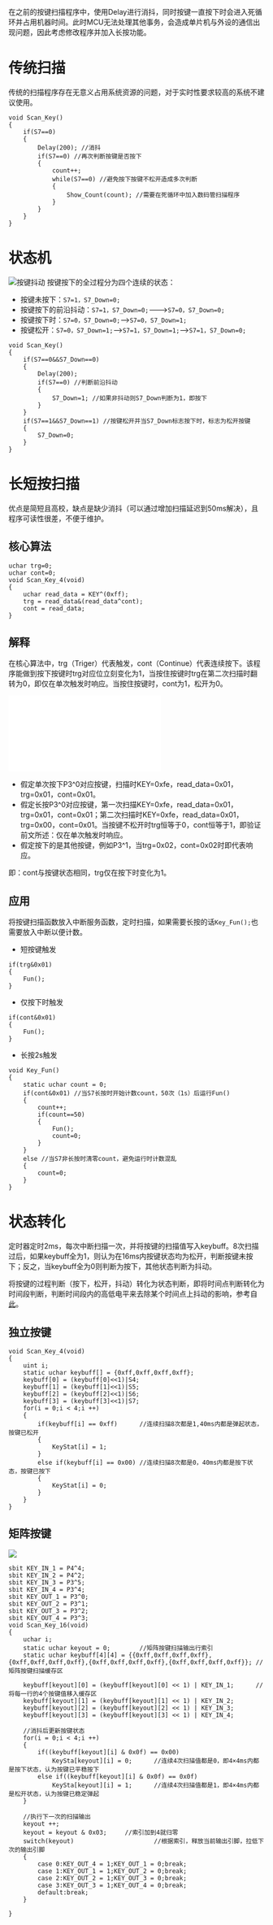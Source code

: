 在之前的按键扫描程序中，使用Delay进行消抖，同时按键一直按下时会进入死循环并占用机器时间。此时MCU无法处理其他事务，会造成单片机与外设的通信出现问题，因此考虑修改程序并加入长按功能。

# 传统扫描
传统的扫描程序存在无意义占用系统资源的问题，对于实时性要求较高的系统不建议使用。
```
void Scan_Key()
{
	if(S7==0)
	{
        Delay(200); //消抖
        if(S7==0) //再次判断按键是否按下
        {
            count++; 
            while(S7==0) //避免按下按键不松开造成多次判断
            {
                Show_Count(count); //需要在死循环中加入数码管扫描程序
            }
        }
	}
}
```

# 状态机
![按键抖动](https://imgs.raincorn.top/imgs/20200801094450.png)
按键按下的全过程分为四个连续的状态：
* 按键未按下：`S7=1，S7_Down=0;`
* 按键按下的前沿抖动：`S7=1，S7_Down=0;`--->`S7=0，S7_Down=0;`
* 按键按下时：`S7=0，S7_Down=0;`-->`S7=0，S7_Down=1;`
* 按键松开：`S7=0，S7_Down=1;`-->`S7=1，S7_Down=1;`-->`S7=1，S7_Down=0;`
```
void Scan_Key()
{
    if(S7==0&&S7_Down==0) 
    {
        Delay(200);
        if(S7==0) //判断前沿抖动
        {
            S7_Down=1; //如果非抖动则S7_Down判断为1，即按下
        }
    }
    if(S7==1&&S7_Down==1) //按键松开并当S7_Down标志按下时，标志为松开按键
    {
        S7_Down=0;
    }
}
```
# 长短按扫描
优点是简短且高校，缺点是缺少消抖（可以通过增加扫描延迟到50ms解决），且程序可读性很差，不便于维护。
## 核心算法
```
uchar trg=0;
uchar cont=0;
void Scan_Key_4(void)
{
	uchar read_data = KEY^(0xff); 
	trg = read_data&(read_data^cont); 
	cont = read_data; 
}
```

## 解释
在核心算法中，trg（Triger）代表触发，cont（Continue）代表连续按下。该程序能做到按下按键时trg对应位立刻变化为1，当按住按键时trg在第二次扫描时翻转为0，即仅在单次触发时响应。当按住按键时，cont为1，松开为0。

<iframe src="//player.bilibili.com/player.html?aid=499022980&bvid=BV1SK411J7NB&cid=218834984&page=1" scrolling="no" border="0" frameborder="no" framespacing="0" allowfullscreen="true"> </iframe>

* 假定单次按下P3^0对应按键，扫描时KEY=0xfe，read_data=0x01，trg=0x01，cont=0x01。
* 假定长按P3^0对应按键，第一次扫描KEY=0xfe，read_data=0x01，trg=0x01，cont=0x01；第二次扫描时KEY=0xfe，read_data=0x01，trg=0x00，cont=0x01。当按键不松开时trg恒等于0，cont恒等于1，即验证前文所述：仅在单次触发时响应。
* 假定按下的是其他按键，例如P3^1，当trg=0x02，cont=0x02时即代表响应。

即：cont与按键状态相同，trg仅在按下时变化为1。

## 应用
将按键扫描函数放入中断服务函数，定时扫描，如果需要长按的话`Key_Fun();`也需要放入中断以便计数。
* 短按键触发
```
if(trg&0x01)
{
    Fun();
}
```
* 仅按下时触发
```
if(cont&0x01)
{
    Fun();
}
```
* 长按2s触发
```
void Key_Fun()
{
	static uchar count = 0;
	if(cont&0x01) //当S7长按时开始计数count，50次（1s）后运行Fun()
	{
		count++;
		if(count==50)
		{
			Fun();
			count=0;
		}
	}
	else //当S7非长按时清零count，避免运行时计数混乱
	{
		count=0;
	}
}
```

# 状态转化
定时器定时2ms，每次中断扫描一次，并将按键的扫描值写入keybuff。8次扫描过后，如果keybuff全为1，则认为在16ms内按键状态均为松开，判断按键未按下；反之，当keybuff全为0则判断为按下，其他状态判断为抖动。

将按键的过程判断（按下，松开，抖动）转化为状态判断，即将时间点判断转化为时间段判断，判断时间段内的高低电平来去除某个时间点上抖动的影响，参考自[此](https://blog.csdn.net/Xiaomo_haa/article/details/86648920)。

## 独立按键
```
void Scan_Key_4(void)
{
	uint i;
	static uchar keybuff[] = {0xff,0xff,0xff,0xff};
	keybuff[0] = (keybuff[0]<<1)|S4;
	keybuff[1] = (keybuff[1]<<1)|S5;
	keybuff[2] = (keybuff[2]<<1)|S6;
	keybuff[3] = (keybuff[3]<<1)|S7;
	for(i = 0;i < 4;i ++)
	{
		if(keybuff[i] == 0xff)		//连续扫描8次都是1,40ms内都是弹起状态，按键已松开
		{
			KeyStat[i] = 1;
		}
		else if(keybuff[i] == 0x00)	//连续扫描8次都是0，40ms内都是按下状态，按键已按下
		{
			KeyStat[i] = 0;
		}
	}
}
```
## 矩阵按键
![](https://imgs.raincorn.top/imgs/20200801104754.png)
```
sbit KEY_IN_1 = P4^4;
sbit KEY_IN_2 = P4^2;
sbit KEY_IN_3 = P3^5;
sbit KEY_IN_4 = P3^4;
sbit KEY_OUT_1 = P3^0;
sbit KEY_OUT_2 = P3^1;
sbit KEY_OUT_3 = P3^2;
sbit KEY_OUT_4 = P3^3;
void Scan_Key_16(void)
{
	uchar i;
	static uchar keyout = 0;		//矩阵按键扫描输出行索引
	static uchar keybuff[4][4] = {{0xff,0xff,0xff,0xff},{0xff,0xff,0xff,0xff},{0xff,0xff,0xff,0xff},{0xff,0xff,0xff,0xff}};	//矩阵按键扫描缓存区
	
	keybuff[keyout][0] = (keybuff[keyout][0] << 1) | KEY_IN_1;		//将每一行的4个按键值移入缓存区
	keybuff[keyout][1] = (keybuff[keyout][1] << 1) | KEY_IN_2;
	keybuff[keyout][2] = (keybuff[keyout][2] << 1) | KEY_IN_3;
	keybuff[keyout][3] = (keybuff[keyout][3] << 1) | KEY_IN_4;
		
	//消抖后更新按键状态
	for(i = 0;i < 4;i ++)
	{
		if((keybuff[keyout][i] & 0x0f) == 0x00)
			KeySta[keyout][i] = 0;		//连续4次扫描值都是0，即4×4ms内都是按下状态，认为按键已平稳按下
		else if((keybuff[keyout][i] & 0x0f) == 0x0f)
			KeySta[keyout][i] = 1;		//连续4次扫描值都是1，即4×4ms内都是松开状态，认为按键已稳定弹起
	}
	
	//执行下一次的扫描输出
	keyout ++;
	keyout = keyout & 0x03;		//索引加到4就归零
	switch(keyout)						//根据索引，释放当前输出引脚，拉低下次的输出引脚
	{
		case 0:KEY_OUT_4 = 1;KEY_OUT_1 = 0;break;
		case 1:KEY_OUT_1 = 1;KEY_OUT_2 = 0;break;
		case 2:KEY_OUT_2 = 1;KEY_OUT_3 = 0;break;
		case 3:KEY_OUT_3 = 1;KEY_OUT_4 = 0;break;
		default:break;
	}

}
```